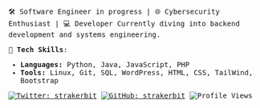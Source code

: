 <samp>
🛠️ Software Engineer in progress | 🌐 Cybersecurity Enthusiast | 💻 Developer  
Currently diving into backend development and systems engineering.

🚀 **Tech Skills**:
- **Languages:** Python, Java, JavaScript, PHP
- **Tools:** Linux, Git, SQL, WordPress, HTML, CSS, TailWind, Bootstrap

[![Twitter: strakerbit](https://img.shields.io/twitter/follow/strakerbit?style=social&color=black)](https://twitter.com/strakerbit)
[![GitHub: strakerbit](https://img.shields.io/github/followers/strakerbit?label=follow&style=social&color=black)](https://github.com/strakerbit)
<img src="https://komarev.com/ghpvc/?username=strakerbit&color=blueviolet" alt="Profile Views" />

</samp>
